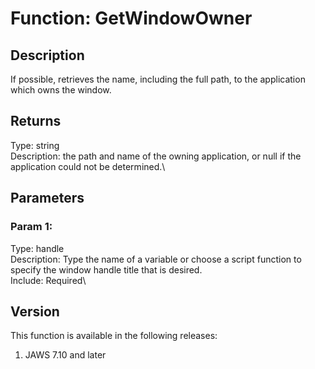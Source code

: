 # Function: GetWindowOwner

## Description

If possible, retrieves the name, including the full path, to the
application which owns the window.

## Returns

Type: string\
Description: the path and name of the owning application, or null if the
application could not be determined.\

## Parameters

### Param 1:

Type: handle\
Description: Type the name of a variable or choose a script function to
specify the window handle title that is desired.\
Include: Required\

## Version

This function is available in the following releases:

1.  JAWS 7.10 and later
